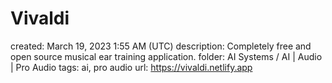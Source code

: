 # Vivaldi

created: March 19, 2023 1:55 AM (UTC)
description: Completely free and open source musical ear training application.
folder: AI Systems / AI | Audio | Pro Audio
tags: ai, pro audio
url: https://vivaldi.netlify.app